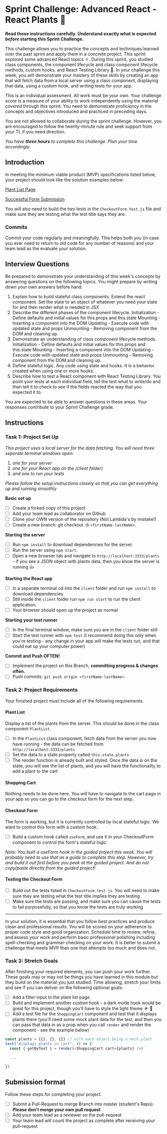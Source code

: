 # Sprint Challenge: Advanced React - React Plants 🌿

**Read these instructions carefully. Understand exactly what is expected _before_ starting this Sprint Challenge.**

This challenge allows you to practice the concepts and techniques learned over the past sprint and apply them in a concrete project. This sprint explored some advanced React topics ⚛️. During this sprint, you studied class components, the component lifecycle and class component lifecycle methods, custom hooks, and React Testing Library 🐙. In your challenge this week, you will demonstrate your mastery of these skills by creating an app that will fetch data from a local server using a class component, displaying that data, using a custom hook, and writing tests for your app.

This is an individual assessment. All work must be your own. Your challenge score is a measure of your ability to work independently using the material covered through this sprint. You need to demonstrate proficiency in the concepts and objectives introduced and practiced in preceding days.

You are not allowed to collaborate during the sprint challenge. However, you are encouraged to follow the twenty-minute rule and seek support from your TL if you need direction.

_You have **three hours** to complete this challenge. Plan your time accordingly._

## Introduction

In meeting the minimum viable product (MVP) specifications listed below, your project should look like the solution examples below:

[Plant List Page](https://tk-assets.lambdaschool.com/88008802-846c-46bb-8cf8-11ace219e2bf_ScreenShot2020-04-30at12.39.22PM.png)

[Successful Form Submission](https://tk-assets.lambdaschool.com/90ebefd4-ee0f-4b1c-884c-1336ce87441d_ScreenShot2020-04-30at12.40.56PM.png)

You will also need to build the two tests in the `CheckoutForm.test.js` file and make sure they are testing what the test title says they are.

### Commits

Commit your code regularly and meaningfully. This helps both you (in case you ever need to return to old code for any number of reasons) and your team lead as the evaluate your solution.

## Interview Questions

Be prepared to demonstrate your understanding of this week's concepts by answering questions on the following topics. You might prepare by writing down your own answers before hand.

1. Explain how to build stateful class components.
Extend the react component. Set the state to an object of whatever you need your state for and then render what is needed in JSX
2. Describe the different phases of the component lifecycle.
Initialization - Define defaults and initial values for this.props and this.state
Mounting - Inserting a component into the DOM
Updating - Execute code with updated state and props
Unmounting - Removing component from the DOM and cleaning up. 
3. Demonstrate an understanding of class component lifecycle methods.
Initialization - Define defaults and initial values for this.props and this.state
Mounting - Inserting a component into the DOM
Updating - Execute code with updated state and props
Unmounting - Removing component from the DOM and cleaning up. 
4. Define stateful logic.
Any code using state and hooks. It is a behavior created when using one or more hooks. 
5. Describe how to test a React component with React Testing Library.
You point your tests at each individual field, tell the test what to write/do and then tell it to check to see if the fields reacted the way that you expected it to. 

You are expected to be able to answer questions in these areas. Your responses contribute to your Sprint Challenge grade.

## Instructions

### Task 1: Project Set Up

_This project uses a local server for the data fetching. You will need three seperate terminal windows open:_

1. _one for your server_
2. _one for your React app (in the /client folder)_
3. _and one to run your tests_

_Please follow the setup instructions closely so that you can get everything up and running smoothly_

**Basic set up**

- [ ] Create a forked copy of this project
- [ ] Add your team lead as collaborator on Github
- [ ] Clone your OWN version of the repository (Not Lambda's by mistake!)
- [ ] Create a new branch: git checkout -b `<firstName-lastName>`.

**Starting the server**

- [ ] Run `npm install` to download dependencies for the server.
- [ ] Run the server using `npm start`.
- [ ] Open a new browser tab and navigate to `http://localhost:3333/plants` - if you see a JSON object with plants data, then you know the server is running 👍

**Starting the React app**

- [ ] In a separate terminal cd into the `client` folder and run `npm install` to download dependencies.
- [ ] Still inside the `client` folder run `npm run start` to run the client application.
- [ ] Your browser should open up the project as normal

**Starting your test runner**

- [ ] In the final terminal window, make sure you are in the `client` folder still
- [ ] Start the test runner with `npm test` (I recommend doing this only when you're testing - any change in your app will make the tests run, and that could eat up your computer power)

**Commit and Push OFTEN!**

- [ ] Implement the project on this Branch, **committing progress & changes often.**
- [ ] Push commits: `git push origin <firstName-lastName>`.

### Task 2: Project Requirements

Your finished project must include all of the following requirements:

#### Plant List

Display a list of the plants from the server. This should be done in the class component `PlantList`.

- [ ] In the `PlantList` class component, fetch data from the server you now have running - the data can be fetched from `http://localhost:3333/plants`
- [ ] Set the data to a state property called `this.state.plants`
- [ ] The render function is already built and styled. Once the data is on the state, you will see the list of plants, and you will have the functionality to add a plant to the cart

#### Shopping Cart

Nothing needs to be done here. You _will_ have to navigate to the cart page in your app so you can go to the checkout form for the next step.

#### Checkout Form

The form is working, but it is currently controlled by local stateful logic. We want to control this form with a custom hook.

- [ ] Build a custom hook called `useForm`, and use it in your CheckoutForm component to control the form's stateful logic

_Note: You built a useForm hook in the guided project this week. You will probably need to use that as a guide to complete this step. However, try and build it out first before you peek at the guided project. And *do not* copy/paste directly from the guided project!_

#### Testing the Checkout Form

- [ ] Build out the tests listed in `CheckoutForm.test.js`. You will need to make sure they are testing what the test title implies they are testing
- [ ] Make sure the tests are passing, and make sure you can cause the tests to fail purposefully, so that you know the tests are truly working

<hr/>
In your solution, it is essential that you follow best practices and produce clean and professional results. You will be scored on your adherence to proper code style and good organization. Schedule time to review, refine, and assess your work and perform basic professional polishing including spell-checking and grammar-checking on your work. It is better to submit a challenge that meets MVP than one that attempts too much and does not.

### Task 3: Stretch Goals

After finishing your required elements, you can push your work further. These goals may or may not be things you have learned in this module but they build on the material you just studied. Time allowing, stretch your limits and see if you can deliver on the following optional goals:

- [ ] Add a filter input to the plant list page.
- [ ] Build and implement another custom hook - a dark mode hook would be great for this project, though you'll have to style the light theme ☀️ 🌙
- [ ] Add a test file for the `ShoppingCart` component and test that it displays plants there (you'll need some mock plant data for the test, and then you can pass that data in as a prop when you call `render` and render the component - see the example below)

```js
const plants = {{}, {}, {}} // with each object being a mock plant
test("displays plants in cart", () => {
  const { getByText } = render(<ShoppingCart cart={plants} />)

  ...

})
```

## Submission format

Follow these steps for completing your project.

- [ ] Submit a Pull-Request to merge <firstName-lastName> Branch into master (student's Repo). **Please don't merge your own pull request**
- [ ] Add your team lead as a reviewer on the pull-request
- [ ] Your team lead will count the project as complete after receiving your pull-request
